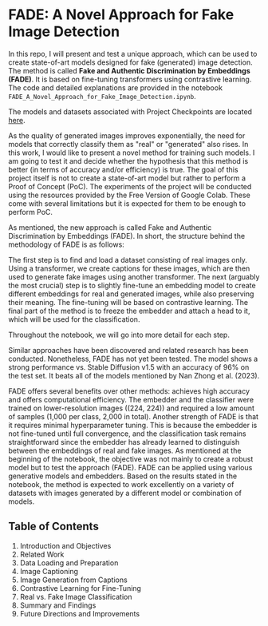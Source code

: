 # FADE: A Novel Approach for Fake Image Detection

In this repo, I will present and test a unique approach, which can be used to create state-of-art models designed for fake (generated) image detection. The method is called **Fake and Authentic Discrimination by Embeddings (FADE)**. It is based on fine-tuning transformers using contrastive learning. The code and detailed explanations are provided in the notebook ```FADE_A_Novel_Approach_for_Fake_Image_Detection.ipynb```.

The models and datasets associated with Project Checkpoints are located [here](https://drive.google.com/drive/folders/15htKJGVM-C02koeV4tnB93urthV4qCXv?usp=sharing).

As the quality of generated images improves exponentially, the need for models that correctly classify them as "real" or "generated" also rises. In this work, I would like to present a novel method for training such models. I am going to test it and decide whether the hypothesis that this method is better (in terms of accuracy and/or efficiency) is true. The goal of this project itself is not to create a state-of-art model but rather to perform a Proof of Concept (PoC). The experiments of the project will be conducted using the resources provided by the Free Version of Google Colab. These come with several limitations but it is expected for them to be enough to perform PoC.

As mentioned, the new approach is called Fake and Authentic Discrimination by Embeddings (FADE). In short, the structure behind the methodology of FADE is as follows:

The first step is to find and load a dataset consisting of real images only. Using a transformer, we create captions for these images, which are then used to generate fake images using another transformer. The next (arguably the most crucial) step is to slightly fine-tune an embedding model to create different embeddings for real and generated images, while also preserving their meaning. The fine-tuning will be based on contrastive learning. The final part of the method is to freeze the embedder and attach a head to it, which will be used for the classification.

Throughout the notebook, we will go into more detail for each step.

Similar approaches have been discovered and related research has been conducted. Nonetheless, FADE has not yet been tested. The model shows a strong performance vs. Stable Diffusion v1.5 with an accuracy of 96% on the test set. It beats all of the models mentioned by Nan Zhong et al. (2023).

FADE offers several benefits over other methods: achieves high accuracy and offers computational efficiency. The embedder and the classifier were trained on lower-resolution images ((224, 224)) and required a low amount of samples (1,000 per class, 2,000 in total). Another strength of FADE is that it requires minimal hyperparameter tuning. This is because the embedder is not fine-tuned until full convergence, and the classification task remains straightforward since the embedder has already learned to distinguish between the embeddings of real and fake images. As mentioned at the beginning of the notebook, the objective was not mainly to create a robust model but to test the approach (FADE). FADE can be applied using various generative models and embedders. Based on the results stated in the notebook, the method is expected to work excellently on a variety of datasets with images generated by a different model or combination of models.

## Table of Contents

1. Introduction and Objectives
2. Related Work
3. Data Loading and Preparation
4. Image Captioning
5. Image Generation from Captions
6. Contrastive Learning for Fine-Tuning
7. Real vs. Fake Image Classification
8. Summary and Findings
9. Future Directions and Improvements
